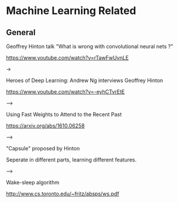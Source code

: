 # Machine Learning Related

## General

Geoffrey Hinton talk "What is wrong with convolutional neural nets ?"

https://www.youtube.com/watch?v=rTawFwUvnLE

->

Heroes of Deep Learning: Andrew Ng interviews Geoffrey Hinton

https://www.youtube.com/watch?v=-eyhCTvrEtE

-->

Using Fast Weights to Attend to the Recent Past

https://arxiv.org/abs/1610.06258

-->

"Capsule" proposed by Hinton

Seperate in different parts, learning different features.

-->

Wake-sleep algorithm

http://www.cs.toronto.edu/~fritz/absps/ws.pdf